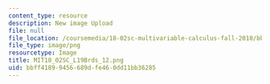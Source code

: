 ```yaml
---
content_type: resource
description: New image Upload
file: null
file_location: /coursemedia/18-02sc-multivariable-calculus-fall-2010/bbff41899456689dfe460dd11bb36285_MIT18_02SC_L19Brds_12.png
file_type: image/png
resourcetype: Image
title: MIT18_02SC_L19Brds_12.png
uid: bbff4189-9456-689d-fe46-0dd11bb36285
---
```

